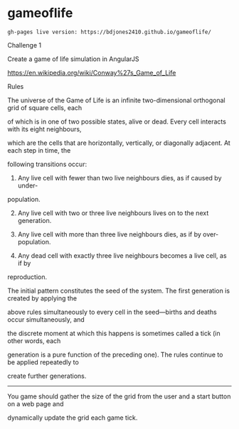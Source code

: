 # gameoflife


```
gh-pages live version: https://bdjones2410.github.io/gameoflife/
```


Challenge 1

Create a game of life simulation in AngularJS

https://en.wikipedia.org/wiki/Conway%27s_Game_of_Life

Rules

The universe of the Game of Life is an infinite two-dimensional orthogonal grid of square cells, each

of which is in one of two possible states, alive or dead. Every cell interacts with its eight neighbours,

which are the cells that are horizontally, vertically, or diagonally adjacent. At each step in time, the

following transitions occur:

1. Any live cell with fewer than two live neighbours dies, as if caused by under-

population.

2. Any live cell with two or three live neighbours lives on to the next generation.

3. Any live cell with more than three live neighbours dies, as if by over-population.

4. Any dead cell with exactly three live neighbours becomes a live cell, as if by

reproduction.

The initial pattern constitutes the seed of the system. The first generation is created by applying the

above rules simultaneously to every cell in the seed—births and deaths occur simultaneously, and

the discrete moment at which this happens is sometimes called a tick (in other words, each

generation is a pure function of the preceding one). The rules continue to be applied repeatedly to

create further generations.

-- --

You game should gather the size of the grid from the user and a start button on a web page and

dynamically update the grid each game tick.
